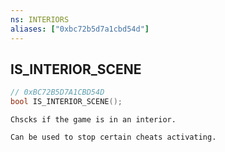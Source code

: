 ```yaml
---
ns: INTERIORS
aliases: ["0xbc72b5d7a1cbd54d"]
---
```

## IS_INTERIOR_SCENE

```c
// 0xBC72B5D7A1CBD54D
bool IS_INTERIOR_SCENE();
```

```
Chscks if the game is in an interior.

Can be used to stop certain cheats activating.
```
